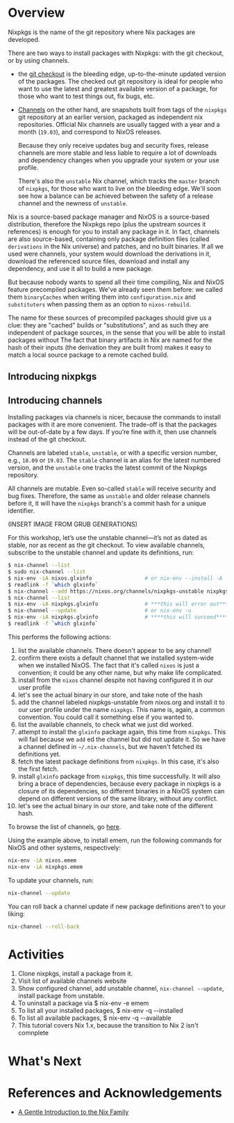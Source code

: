 # Overview

Nixpkgs is the name of the git repository where Nix packages are developed.

There are two ways to install packages with Nixpkgs: with the git checkout, or
by using channels.

* the [git checkout](https://github.com/nixos/nixpkgs) is the bleeding edge,
  up-to-the-minute updated version of the packages. The checked out git
  repository is ideal for people who want to use the latest and greatest
  available version of a package, for those who want to test things out, fix
  bugs, etc.

* [Channels](https://nixos.org/channels/) on the other hand, are snapshots built
  from tags of the `nixpkgs` git repository at an earlier version, packaged as
  independent nix repositories. Official Nix channels are usually tagged with
  a year and a month (`19.03`), and correspond to NixOS releases.
  
  Because they only receive updates bug and security fixes, release channels are
  more stable and less liable to require a lot of downloads and dependency
  changes when you upgrade your system or your use profile.

  There's also the `unstable` Nix channel, which tracks the `master` branch of
  `nixpkgs`, for those who want to live on the bleeding edge. We'll soon see how
  a balance can be achieved between the safety of a release channel and the
  newness of `unstable`.

Nix is a source-based package manager and NixOS is a source-based distribution,
therefore the Nixpkgs repo (plus the upstream sources it references) is enough
for you to install any package in it. In fact, channels are also source-based,
containing only package definition files (called `derivations` in the Nix
universe) and patches, and no built binaries. If all we used were channels, your
system would download the derivations in it, download the referenced source
files, download and install any dependency, and use it all to build a new
package.

But because nobody wants to spend all their time compiling, Nix and NixOS feature
precompiled packages. We've already seen them before: we called them
`binaryCaches` when writing them into `configuration.nix` and `substituters`
when passing them as an option to `nixos-rebuild`.

The name for these sources of precompiled packages should give us a clue: they
are "cached" builds or "substitutions", and as such they are independent of
package sources, in the sense that you will be able to install packages without
The fact that binary artifacts in Nix are named for the hash of their inputs
(the derivation they are built from) makes it easy to match a local source
package to a remote cached build.


## Introducing nixpkgs

## Introducing channels

Installing packages via channels is nicer, because the commands to install
packages with it are more convenient. The trade-off is that the packages will be
out-of-date by a few days. If you’re fine with it, then use channels instead of
the git checkout.

Channels are labeled `stable`, `unstable`, or with a specific version number,
e.g., `18.09` or `19.03`. The `stable` channel is an alias for the latest
numbered version, and the `unstable` one tracks the latest commit of the Nixpkgs
repository.

All channels are mutable. Even so-called `stable` will receive security and bug
fixes. Therefore, the same as `unstable` and older release channels before it,
it will have the `nixpkgs` branch's a commit hash for a unique identifier.

(INSERT IMAGE FROM GRUB GENERATIONS)

For this workshop, let’s use the unstable channel—it’s not as dated as stable,
nor as recent as the git checkout. To view available channels, subscribe to the
unstable channel and update its definitions, run:

```bash
$ nix-channel --list                                                       #01
$ sudo nix-channel --list                                                  #02
$ nix-env -iA nixos.glxinfo                 # or nix-env --install -A      #03
$ readlink -f `which glxinfo`                                              #04
$ nix-channel --add https://nixos.org/channels/nixpkgs-unstable nixpkgs    #05
$ nix-channel --list                                                       #06
$ nix-env -iA nixpkgs.glxinfo               # ***this will error out***    #07
$ nix-channel --update                      # or nix-env -u                #08
$ nix-env -iA nixpkgs.glxinfo               # ****this will succeed****    #09
$ readlink -f `which glxinfo`                                              #10
```

This performs the following actions:
1. list the available channels. There doesn't appear to be any channel!
2. confirm there exists a default channel that we installed system-wide when we
   installed NixOS. The fact that it's called `nixos` is just a convention; it
   could be any other name, but why make life complicated.
3. install from the `nixos` channel despite not having configured it in
   our user profile
4. let's see the actual binary in our store, and take note of the hash 
5. add the channel labeled nixpkgs-unstable from nixos.org and install it to our
   user profile under the name `nixpkgs`. This name is, again, a common
   convention. You could call it something else if you wanted to.
6. list the available channels, to check what we just did worked.
7. attempt to install the `glxinfo` package again, this time from `nixpkgs`.
   This will fail because we `add` ed the channel but did not update it. So we
   have a channel defined in `~/.nix-channels`, but we haven't fetched its
   definitions yet.
8. fetch the latest package definitions from `nixpkgs`. In this case, it's also
   the first fetch.
9. install `glxinfo` package from `nixpkgs`, this time successfully. It will
   also bring a brace of dependencies, because every package in nixpkgs is a
   closure of its dependencies, so different binaries in a NixOS system can depend 
   on different versions of the same library, without any conflict.
10. let's see the actual binary in our store, and take note of the different hash.

To browse the list of channels, go [here](https://nixos.org/channels/).

Using the example above, to install emem, run the following commands for NixOS and other systems, respectively:

```bash
nix-env -iA nixos.emem
nix-env -iA nixpkgs.emem
```

To update your channels, run:

```bash
nix-channel --update
```

You can roll back a channel update if new package definitions aren't to your liking:

```bash
nix-channel --roll-back
```

# Activities

1. Clone nixpkgs, install a package from it.
1. Visit list of available channels website
1. Show configured channel, add unstable channel, `nix-channel --update`, install package from unstable.
1. To uninstall a package via $ nix-env -e emem
1. To list all your installed packages, $ nix-env -q --installed
1. To list all available packages, $ nix-env -q --available
1. This tutorial covers Nix 1.x, because the transition to Nix 2 isn't comnplete

# What's Next

# References and Acknowledgements
- [A Gentle Introduction to the Nix Family](https://ebzzry.io/en/nix)
